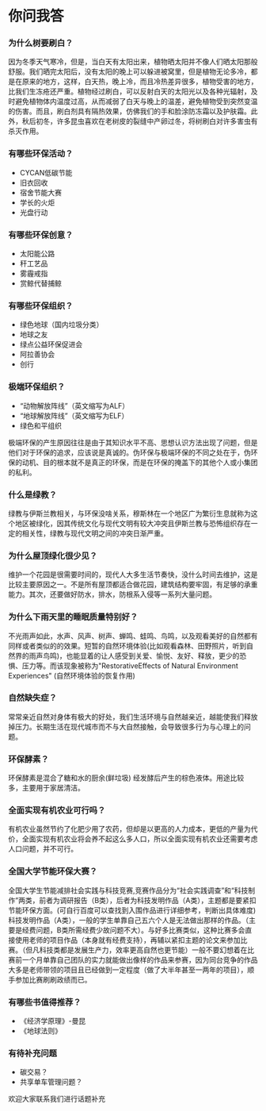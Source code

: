 # 你问我答

### 为什么树要刷白？
因为冬季天气寒冷，但是，当白天有太阳出来，植物晒太阳并不像人们晒太阳那般舒服。我们晒完太阳后，没有太阳的晚上可以躲进被窝里，但是植物无论多冷，都是在原来的地方，这样，白天热，晚上冷，而且冷热差异很多，植物受害的地方，比我们生冻疮还严重。植物经过刷白，可以反射白天的太阳光以及各种光辐射，及时避免植物体内温度过高，从而减弱了白天与晚上的温差，避免植物受到突然变温的伤害。而且，刷白剂具有隔热效果，仿佛我们的手和脸涂防冻霜以及护肤霜。此外，秋后初冬，许多昆虫喜欢在老树皮的裂缝中产卵过冬，将树刷白对许多害虫有杀灭作用。

### 有哪些环保活动？
- CYCAN低碳节能
- 旧衣回收
- 宿舍节能大赛
- 学长的火炬
- 光盘行动

### 有哪些环保创意？
- 太阳能公路
- 秆工艺品
- 雾霾戒指
- 赏鲸代替捕鲸

### 有哪些环保组织？
- 绿色地球（国内垃圾分类）
- 地球之友
- 绿点公益环保促进会 
- 阿拉善协会
- 创行

### 极端环保组织？
- “动物解放阵线”（英文缩写为ALF）
- “地球解放阵线”（英文缩写为ELF）
- 绿色和平组织   

极端环保的产生原因往往是由于其知识水平不高、思想认识方法出现了问题，但是他们对于环保的追求，应该说是真诚的。伪环保与极端环保的不同之处在于，伪环保的动机、目的根本就不是真正的环保，而是在环保的掩盖下的其他个人或小集团的私利。

### 什么是绿教？
绿教与伊斯兰教相关，与环保没啥关系，穆斯林在一个地区广为繁衍生息就称为这个地区被绿化，因其传统文化与现代文明有较大冲突且伊斯兰教与恐怖组织存在一定的相关性，绿教与现代文明之间的冲突日渐严重。

### 为什么屋顶绿化很少见？
维护一个花园是很需要时间的，现代人大多生活节奏快，没什么时间去维护，这是比较主要原因之一。不是所有屋顶都适合做花园，建筑结构要牢固，有足够的承重能力。其次，还要做好防水，排水，防根系入侵等一系列大量问题。

### 为什么下雨天里的睡眠质量特别好？
不光雨声如此，水声、风声、树声、蝉鸣、蛙鸣、鸟鸣，以及观看美好的自然都有同样或者类似的的效果。短暂的自然环境体验(比如观看森林、田野照片，听到自然界的雨声鸟鸣)，也能显着的让人感受到关爱、愉悦、友好、释放，更少的恐惧、压力等。而该现象被称为"RestorativeEffects of Natural Environment Experiences" (自然环境体验的恢复作用)

### 自然缺失症？
常常亲近自然对身体有极大的好处，我们生活环境与自然越亲近，越能使我们释放掉压力。长期生活在现代城市而不与大自然接触，会导致很多行为与心理上的问题。

### 环保酵素？
环保酵素是混合了糖和水的厨余(鲜垃圾) 经发酵后产生的棕色液体。用途比较多，主要用于家居清洁。

### 全面实现有机农业可行吗？
有机农业虽然节约了化肥少用了农药，但却是以更高的人力成本，更低的产量为代价，全面实现有机农业将会养不起这么多人口，所以全面实现有机农业还需要考虑人口问题，并不可行。

### 全国大学节能环保大赛？
全国大学生节能减排社会实践与科技竞赛,竞赛作品分为“社会实践调查”和“科技制作”两类，前者为调研报告（B类），后者为科技发明作品（A类），主题都是要紧扣节能环保方面。(可自行百度可以查找到入围作品进行详细参考，判断出具体难度)科技发明作品（A类），一般的学生单靠自己五六个人是无法做出那样的作品。（主要是经费问题，B类所需经费少故问题不大）。与好多比赛类似，这种比赛多会直接使用老师的项目作品（本身就有经费支持），再辅以紧扣主题的论文来参加比赛。（但凡科技类都是发展生产力，效率更高自然也更节能）一般不要幻想着在比赛前一个月单靠自己团队的实力就能做出像样的作品来参赛，因为同台竞争的作品大多是老师带领的项目且已经做到一定程度（做了大半年甚至一两年的项目），顺手参加比赛刷刷政绩而已。

### 有哪些书值得推荐？
- 《经济学原理》-曼昆
- 《地球法则》


### 有待补充问题
- 碳交易？ 
- 共享单车管理问题？

欢迎大家联系我们进行话题补充



